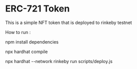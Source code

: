 # ERC-721 Token

This is a simple NFT token that is deployed to rinkeby testnet 

How to run :

npm install dependencies

npx hardhat compile

npx hardhat --network rinkeby run scripts/deploy.js

